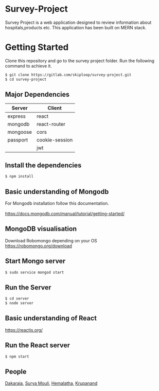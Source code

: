 #  Survey-Project
Survey Project is a web application designed to review information about hospitals,products etc. This application has been built on MERN stack.

# Getting Started
Clone this repository and go to the survey project folder. Run the following command to achieve it.
```bash
$ git clone https://gitlab.com/skiploop/survey-project.git
$ cd survey-project
```

## Major Dependencies
| Server | Client|
|--------|-------|
| express| react |
| mongodb| react-router |
|mongoose|cors|
|passport|cookie-session|
|        |jwt   |

## Install the dependencies
```bash
$ npm install
```

## Basic understanding of Mongodb
For Mongodb installation follow this documentation.<br /><br />
https://docs.mongodb.com/manual/tutorial/getting-started/

## MongoDB visualisation
Download Robomongo depending on your OS<br/>
https://robomongo.org/download

## Start Mongo server
```bash
$ sudo service mongod start
```
## Run the Server
```bash
$ cd server
$ node server
```
## Basic understanding of React
https://reactjs.org/

## Run the React server
```bash
$ npm start
```

## People
[Dakaraja](https://gitlab.com/daka.raja),
[Surya Mouli](https://gitlab.com/surya.mouli),
[Hemalatha](https://gitlab.com/hemaganesan),
[Krupanand](https://gitlab.com/krupanand.k)